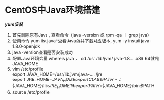# CentOS中Java环境搭建

 ___yum安装___  
   1. 首先删除原有Java , 查看命令（java -version 或 rpm -qa ｜ grep java）  
   2. 使用命令 yum list java*查看Java包并下载对应版本, yum -y install java-1.8.0-openjdk  
   3. java -version查看是否安装成功  
   4. 配置Java环境变量 whereis java ， cd /usr /lib/jvm/   java-1.8.....x86_64就是JAVA_HOME  
   5. vim /etc/profile  
      export JAVA_HOME=/usr/lib/jvm/java-...../jre  
      export JRE_HOME=${JAVA_HOME}  
      export CLASSPATH=.:${JAVA_HOME}/lib:${JRE_HOME}/lib  
      export PATH=${JAVA_HOME}/bin:$PATH  
   6. source /etc/profile